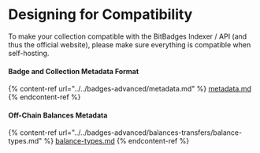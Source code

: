 # Designing for Compatibility

To make your collection compatible with the BitBadges Indexer / API (and thus the official website), please make sure everything is compatible when self-hosting.

#### Badge and Collection Metadata Format

{% content-ref url="../../badges-advanced/metadata.md" %}
[metadata.md](../../badges-advanced/metadata.md)
{% endcontent-ref %}

#### Off-Chain Balances Metadata

{% content-ref url="../../badges-advanced/balances-transfers/balance-types.md" %}
[balance-types.md](../../badges-advanced/balances-transfers/balance-types.md)
{% endcontent-ref %}
